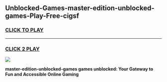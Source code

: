 
## Unblocked-Games-master-edition-unblocked-games-Play-Free-cigsf
<h3>
<a href="https://premium76.site?title=master-edition-unblocked-games&ref=23A">CLICK TO PLAY</a></h3>
<hr>

<h3>
<a href="https://premium76.site?title=master-edition-unblocked-games&ref=23A">CLICK 2 PLAY</a>
  
</h3>

<a href="https://premium76.site?title=master-edition-unblocked-games&ref=23A"><img src="https://clearcache.store/games.png"></a>


**master-edition-unblocked-games games unblocked: Your Gateway to Fun and Accessible Online Gaming**
